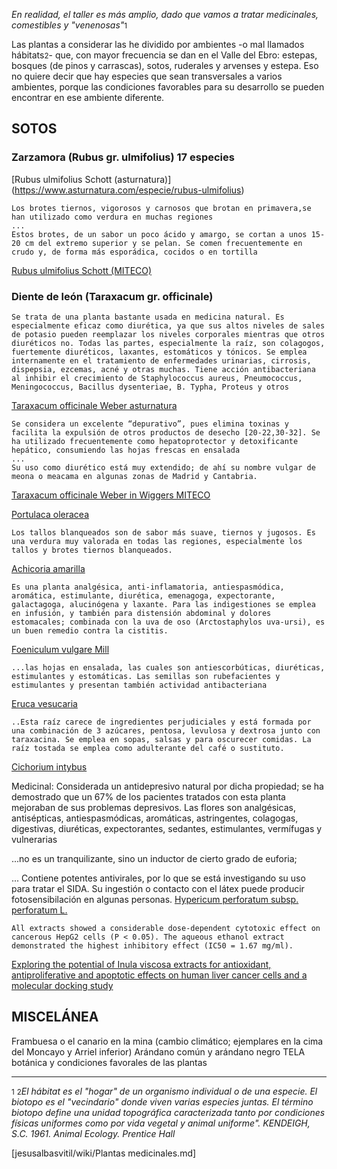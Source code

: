 *En realidad, el taller es más amplio, dado que vamos a tratar medicinales, comestibles y "venenosas"*<small>1</small>
 
Las plantas a considerar las he dividido por ambientes -o mal llamados hábitats<small>2</small>- que, con mayor frecuencia se dan en el Valle del Ebro: estepas, bosques (de pinos y carrascas), sotos, ruderales y arvenses y estepa. Eso no quiere decir que hay especies que sean transversales a varios ambientes, porque las condiciones favorables para su desarrollo se pueden encontrar en ese ambiente diferente.

## SOTOS ##
### Zarzamora (Rubus gr. ulmifolius) 17 especies
[Rubus ulmifolius Schott (asturnatura)] (https://www.asturnatura.com/especie/rubus-ulmifolius)

    Los brotes tiernos, vigorosos y carnosos que brotan en primavera,se han utilizado como verdura en muchas regiones
    ...
    Estos brotes, de un sabor un poco ácido y amargo, se cortan a unos 15-20 cm del extremo superior y se pelan. Se comen frecuentemente en crudo y, de forma más esporádica, cocidos o en tortilla
    
[Rubus ulmifolius Schott (MITECO)](https://www.miteco.gob.es/content/dam/miteco/es/biodiversidad/temas/inventarios-nacionales/iect_rubus_ulmifolius_tcm30-164122.pdf)

### Diente de león (Taraxacum gr. officinale) 
    Se trata de una planta bastante usada en medicina natural. Es especialmente eficaz como diurética, ya que sus altos niveles de sales de potasio pueden reemplazar los niveles corporales mientras que otros diuréticos no. Todas las partes, especialmente la raíz, son colagogos, fuertemente diuréticos, laxantes, estomáticos y tónicos. Se emplea internamente en el tratamiento de enfermedades urinarias, cirrosis, dispepsia, ezcemas, acné y otras muchas. Tiene acción antibacteriana al inhibir el crecimiento de Staphylococcus aureus, Pneumococcus, Meningococcus, Bacillus dysenteriae, B. Typha, Proteus y otros
[Taraxacum officinale Weber asturnatura](https://www.asturnatura.com/especie/taraxacum-officinale)


    Se considera un excelente “depurativo”, pues elimina toxinas y facilita la expulsión de otros productos de desecho [20-22,30-32]. Se ha utilizado frecuentemente como hepatoprotector y detoxificante hepático, consumiendo las hojas frescas en ensalada
    ...
    Su uso como diurético está muy extendido; de ahí su nombre vulgar de meona o meacama en algunas zonas de Madrid y Cantabria. 

[Taraxacum officinale Weber in Wiggers MITECO](https://www.miteco.gob.es/content/dam/miteco/es/biodiversidad/temas/inventarios-nacionales/iect_taraxacum_officinale_tcm30-164137.pdf)

[Portulaca oleracea](https://www.asturnatura.com/especie/portulaca-oleracea)

    Los tallos blanqueados son de sabor más suave, tiernos y jugosos. Es una verdura muy valorada en todas las regiones, especialmente los tallos y brotes tiernos blanqueados. 
[Achicoria amarilla](https://www.miteco.gob.es/content/dam/miteco/es/biodiversidad/temas/inventarios-nacionales/iect_chondrilla_%20juncea_tcm30-164127.pdf)

    Es una planta analgésica, anti-inflamatoria, antiespasmódica, aromática, estimulante, diurética, emenagoga, expectorante, galactagoga, alucinógena y laxante. Para las indigestiones se emplea en infusión, y también para distensión abdominal y dolores estomacales; combinada con la uva de oso (Arctostaphylos uva-ursi), es un buen remedio contra la cistitis. 
[Foeniculum vulgare Mill](https://www.asturnatura.com/especie/foeniculum-vulgare)



    ...las hojas en ensalada, las cuales son antiescorbúticas, diuréticas, estimulantes y estomáticas. Las semillas son rubefacientes y estimulantes y presentan también actividad antibacteriana
[Eruca vesucaria](https://www.asturnatura.com/especie/eruca-vesicaria)

    ..Esta raíz carece de ingredientes perjudiciales y está formada por una combinación de 3 azúcares, pentosa, levulosa y dextrosa junto con taraxacina. Se emplea en sopas, salsas y para oscurecer comidas. La raíz tostada se emplea como adulterante del café o sustituto.

[Cichorium intybus](https://www.asturnatura.com/especie/cichorium-intybus)

Medicinal: Considerada un antidepresivo natural por dicha propiedad; se ha demostrado que un 67% de los pacientes tratados con esta planta mejoraban de sus problemas depresivos. Las flores son analgésicas, antisépticas, antiespasmódicas, aromáticas, astringentes, colagogas, digestivas, diuréticas, expectorantes, sedantes, estimulantes, vermífugas y vulnerarias

...no es un tranquilizante, sino un inductor de cierto grado de euforia;

... Contiene potentes antivirales, por lo que se está investigando su uso para tratar el SIDA. Su ingestión o contacto con el látex puede producir fotosensibilación en algunas personas.
[Hypericum perforatum subsp. perforatum L.](https://www.asturnatura.com/especie/hypericum-perforatum-subsp-perforatum)

    All extracts showed a considerable dose-dependent cytotoxic effect on cancerous HepG2 cells (P < 0.05). The aqueous ethanol extract demonstrated the highest inhibitory effect (IC50 = 1.67 mg/ml). 
[Exploring the potential of Inula viscosa extracts for antioxidant, antiproliferative and apoptotic effects on human liver cancer cells and a molecular docking study](https://pmc.ncbi.nlm.nih.gov/articles/PMC10323743/)    

## MISCELÁNEA
Frambuesa o el canario en la mina (cambio climático; ejemplares en la cima del Moncayo y Arriel inferior) Arándano común y arándano negro
TELA botánica y condiciones favorales de las plantas










----
<small>1</small>
<small>2</small>*El hábitat es el "hogar" de un organismo individual o de una especie. El biotopo es el "vecindario" donde viven varias especies juntas. El término biotopo define una unidad topográfica caracterizada tanto por condiciones físicas uniformes como por vida vegetal y animal uniforme". KENDEIGH, S.C. 1961. Animal Ecology. Prentice Hall*

[jesusalbasvitil/wiki/Plantas medicinales.md]